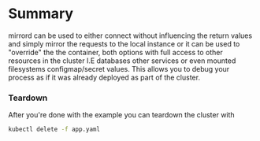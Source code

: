 # Summary
mirrord can be used to either connect without influencing the return values and simply mirror the requests to the local instance or it can be used to "override" the the container, both options with full access to other resources in the cluster I.E databases other services or even mounted filesystems configmap/secret values.
This allows you to debug your process as if it was already deployed as part of the cluster.

### Teardown
After you're done with the example you can teardown the cluster with

```bash
kubectl delete -f app.yaml
```
